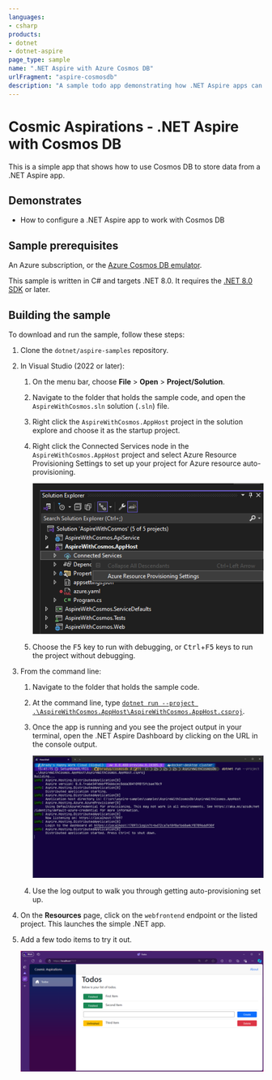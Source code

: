 ```yaml
---
languages:
- csharp
products:
- dotnet
- dotnet-aspire
page_type: sample
name: ".NET Aspire with Azure Cosmos DB"
urlFragment: "aspire-cosmosdb"
description: "A sample todo app demonstrating how .NET Aspire apps can use Azure Cosmos DB."
---
```


# Cosmic Aspirations - .NET Aspire with Cosmos DB

This is a simple app that shows how to use Cosmos DB to store data from a .NET Aspire app. 

## Demonstrates

- How to configure a .NET Aspire app to work with Cosmos DB

## Sample prerequisites

An Azure subscription, or the [Azure Cosmos DB emulator](https://learn.microsoft.com/azure/cosmos-db/how-to-develop-emulator?tabs=windows%2Ccsharp&pivots=api-nosql). 

This sample is written in C# and targets .NET 8.0. It requires the [.NET 8.0 SDK](https://dotnet.microsoft.com/download/dotnet/8.0) or later.

## Building the sample

To download and run the sample, follow these steps:

1. Clone the `dotnet/aspire-samples` repository.

2. In Visual Studio (2022 or later):
    1. On the menu bar, choose **File** > **Open** > **Project/Solution**.
    2. Navigate to the folder that holds the sample code, and open the `AspireWithCosmos.sln` solution (`.sln`) file.
    3. Right click the `AspireWithCosmos.AppHost` project in the solution explore and choose it as the startup project.
    4. Right click the Connected Services node in the `AspireWithCosmos.AppHost` project and select Azure Resource Provisioning Settings to set up your project for Azure resource auto-provisioning. 
    
       ![Configuring the app in Visual Studio](images/image-20240613155416498.png)
    
    5. Choose the <kbd>F5</kbd> key to run with debugging, or <kbd>Ctrl</kbd>+<kbd>F5</kbd> keys to run the project without debugging.
    
3. From the command line:
   1. Navigate to the folder that holds the sample code.
   
   2. At the command line, type [`dotnet run --project .\AspireWithCosmos.AppHost\AspireWithCosmos.AppHost.csproj`](https://docs.microsoft.com/dotnet/core/tools/dotnet-run).
   
   3. Once the app is running and you see the project output in your terminal, open the .NET Aspire Dashboard by clicking on the URL in the console output. 
   
      ![The app running in the terminal](images/image-20240613154158603.png)
   
   4. Use the log output to walk you through getting auto-provisioning set up.

4. On the **Resources** page, click on the `webfrontend` endpoint or the listed project. This launches the simple .NET app.

5. Add a few todo items to try it out. 

   ![The app running in the browser](images/image-20240613155651283.png)

